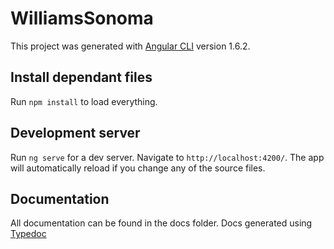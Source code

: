 # WilliamsSonoma

This project was generated with [Angular CLI](https://github.com/angular/angular-cli) version 1.6.2.

## Install dependant files
 Run `npm install` to load everything.

## Development server

Run `ng serve` for a dev server. Navigate to `http://localhost:4200/`. The app will automatically reload if you change any of the source files.


## Documentation
All documentation can be found in the docs folder. Docs generated using [Typedoc](http://typedoc.org/)
